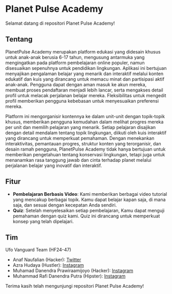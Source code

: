 # Planet Pulse Academy

Selamat datang di repositori Planet Pulse Academy!

## Tentang

PlanetPulse Academy merupakan platform edukasi yang didesain khusus untuk anak-anak berusia 6-17 tahun, mengusung antarmuka yang mengingatkan pada platform pembelajaran online populer, namun disesuaikan sepenuhnya untuk pendidikan lingkungan. 
Aplikasi ini bertujuan menyajikan pengalaman belajar yang menarik dan interaktif melalui konten edukatif dan kuis yang dirancang untuk memacu minat dan partisipasi aktif anak-anak. 
Pengguna dapat dengan aman masuk ke akun mereka, membuat proses pendaftaran menjadi lebih lancar, serta mengakses detail profil untuk melacak perjalanan belajar mereka. Fleksibilitas untuk mengedit profil memberikan pengguna kebebasan untuk menyesuaikan preferensi mereka. 

Platform ini mengorganisir kontennya ke dalam unit-unit dengan topik-topik khusus, memberikan pengguna kemudahan dalam melihat progres mereka per unit dan memilih pelajaran yang menarik. 
Setiap pelajaran disajikan dengan detail mendalam tentang topik lingkungan, diikuti oleh kuis interaktif yang dirancang untuk memperkuat pemahaman. 
Dengan menekankan interaktivitas, pemantauan progres, struktur konten yang terorganisir, dan desain ramah pengguna, PlanetPulse Academy tidak hanya bertujuan untuk memberikan pengetahuan tentang konservasi lingkungan, tetapi juga untuk menanamkan rasa tanggung jawab dan cinta terhadap planet melalui perjalanan belajar yang inovatif dan interaktif.

## Fitur

- **Pembelajaran Berbasis Video**: Kami memberikan berbagai video tutorial yang mencakup berbagai topik. Kamu dapat belajar kapan saja, di mana saja, dan sesuai dengan kecepatan Anda sendiri.
- **Quiz**: Setelah menyelesaikan setiap pembelajaran, Kamu dapat menguji pemahaman dengan quiz kami. Quiz ini dirancang untuk memperkuat konsep yang telah dipelajari.

## Tim
Ufo Vanguard Team (HF24-47)

- Anaf Naufalian (Hacker): [Twitter](https://twitter.com/anafthdev_)
- Azra Hudaya (Hustler): [Instagram](https://www.instagram.com/azrahudaya/)
- Muhamad Danendra Prawiraamijoyo (Hacker): [Instagram](https://www.instagram.com/rofl1st/)
- Muhammad Rafi Danendra Putra (Hipster): [Instagram](https://www.instagram.com/rafi_danen/)

Terima kasih telah mengunjungi repositori Planet Pulse Academy!
